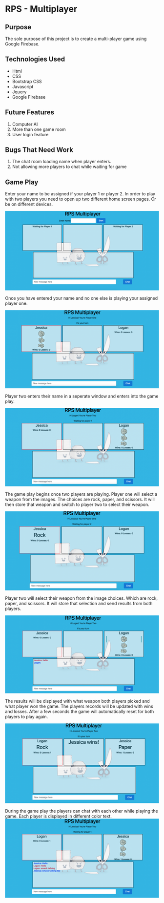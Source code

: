 # RPS - Multiplayer

## Purpose 
 
The sole purpose of this project is to create a multi-player game using Google Firebase.

## Technologies Used

* Html
* CSS
* Bootstrap CSS
* Javascript
* Jquery
* Google Firebase

## Future Features

1. Computer AI
2. More than one game room
3. User login feature

## Bugs That Need Work

1. The chat room loading name when player enters.
2. Not allowing more players to chat while waiting for game

## Game Play

Enter your name to be assigned if your player 1 or player 2. In order to play with two players you need to open up two different home screen pages. Or be on different devices.

![Home Page](assets/screenshots/home.png)

Once you have entered your name and no one else is playing your assigned player one.

![Player One](assets/screenshots/playerOne.png)

Player two enters their name in a seperate window and enters into the game play.

![Player Two](assets/screenshots/playerTwo.png)

The game play begins once two players are playing. Player one will select a weapon from the images. The choices are rock, paper, and scissors. It will then store that weapon and switch to player two to select their weapon.

![Player One Weapon](assets/screenshots/playerOneWeapon.png)

Player two will select their weapon from the image choices. Which are rock, paper, and scissors. It will store that selection and send results from both players.

![Player Two Weapon](assets/screenshots/playerTwoWeapon.png)

The results will be displayed with what weapon both players picked and what player won the game. The players records will be updated with wins and losses. After a few seconds the game will automatically reset for both players to play again.

![Results Page](assets/screenshots/results.png)

During the game play the players can chat with each other while playing the game. Each player is displayed in different color text.
![Chat Page](assets/screenshots/chats.png)
